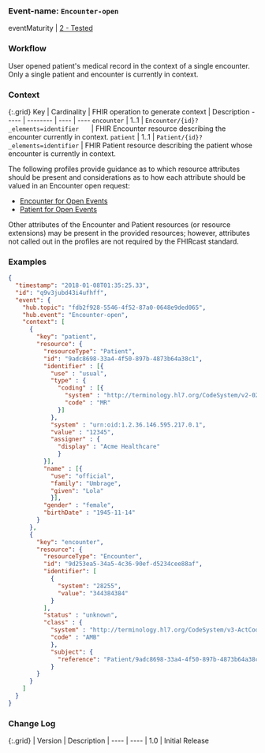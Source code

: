 ### Event-name: `Encounter-open`

eventMaturity | [2 - Tested](3-1-2-eventmaturitymodel.html)

### Workflow

User opened patient's medical record in the context of a single encounter. Only a single patient and encounter is currently in context.

### Context

{:.grid}
Key | Cardinality | FHIR operation to generate context | Description
----- | -------- | ---- | ---- 
`encounter` | 1..1 | `Encounter/{id}?_elements=identifier	` | FHIR Encounter resource describing the encounter currently in context.
`patient` | 1..1 | `Patient/{id}?_elements=identifier` | FHIR Patient resource describing the patient whose encounter is currently in context.

The following profiles provide guidance as to which resource attributes should be present and considerations as to how each attribute should be valued in an Encounter open request:

* [Encounter for Open Events](StructureDefinition-fhircast-encounter-open.html)
* [Patient for Open Events](StructureDefinition-fhircast-patient-open.html)

Other attributes of the Encounter and Patient resources (or resource extensions) may be present in the provided resources; however, attributes not called out in the profiles are not required by the FHIRcast standard.

### Examples


```json
{
  "timestamp": "2018-01-08T01:35:25.33",
  "id": "q9v3jubd43i4ufhff",
  "event": {
    "hub.topic": "fdb2f928-5546-4f52-87a0-0648e9ded065",
    "hub.event": "Encounter-open",
    "context": [
      {
        "key": "patient",
        "resource": {
          "resourceType": "Patient",
          "id": "9adc8698-33a4-4f50-897b-4873b64a38c1",
          "identifier" : [{
            "use" : "usual",
            "type" : {
              "coding" : [{
                "system" : "http://terminology.hl7.org/CodeSystem/v2-0203",
                "code" : "MR"
              }]
            },
            "system" : "urn:oid:1.2.36.146.595.217.0.1",
            "value" : "12345",
            "assigner" : {
              "display" : "Acme Healthcare"
              }
          }],
          "name" : [{
            "use": "official",
            "family": "Umbrage",
            "given": "Lola"
            }],
          "gender" : "female",
          "birthDate" : "1945-11-14"
        }
      },
      {
        "key": "encounter",
        "resource": {
          "resourceType": "Encounter",
          "id": "9d253ea5-34a5-4c36-90ef-d5234cee88af",
          "identifier": [
            {
              "system": "28255",
              "value": "344384384"
            }
          ],
          "status" : "unknown",
          "class" : {
            "system" : "http://terminology.hl7.org/CodeSystem/v3-ActCode",
            "code" : "AMB"
            },
            "subject": {
              "reference": "Patient/9adc8698-33a4-4f50-897b-4873b64a38c1"
            }
        }
      }
    ]
  }
}
```


### Change Log

{:.grid}
| Version | Description
| ---- | ----
| 1.0 | Initial Release
